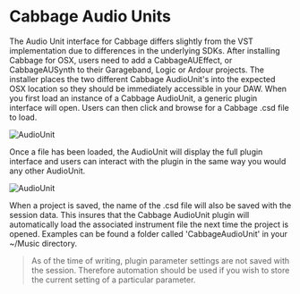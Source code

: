 # Cabbage Audio Units

The Audio Unit interface for Cabbage differs slightly from the VST implementation due to differences in the underlying SDKs. After installing Cabbage for OSX, users need to add a CabbageAUEffect, or CabbageAUSynth to their Garageband, Logic or Ardour projects. 
The installer places the two different Cabbage AudioUnit's into the expected OSX location so they should be immediately accessible in your DAW. When you first load an instance of a Cabbage AudioUnit, a generic plugin interface will open. Users can then click and browse for a Cabbage .csd file to load.

![AudioUnit](images/CabbageAU1.png) 

Once a file has been loaded, the AudioUnit will display the full plugin interface and users can interact with the plugin in the same way you would any other AudioUnit. 

![AudioUnit](images/CabbageAU2.png) 

When a project is saved, the name of the .csd file will also be saved with the session data. This insures that the Cabbage AudioUnit plugin will automatically load the associated instrument file the next time the project is opened. Examples can be found a folder called 'CabbageAudioUnit' in your ~/Music directory. 


> As of the time of writing, plugin parameter settings are not saved with the session. Therefore automation should be used if you wish to store the current setting of a particular parameter. 
